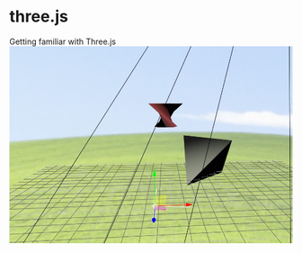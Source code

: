 # three.js
Getting familiar with Three.js
![image2shapes](https://raw.githubusercontent.com/gmvelasc/three.js/main/projprev.jpg)

